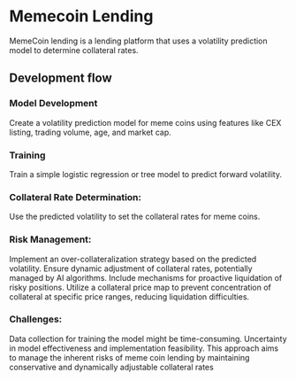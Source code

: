 # Memecoin Lending
MemeCoin lending is a lending platform that uses a volatility prediction model to determine collateral rates. 

## Development flow

### Model Development
Create a volatility prediction model for meme coins using features like CEX listing, trading volume, age, and market cap.

### Training
Train a simple logistic regression or tree model to predict forward volatility.

### Collateral Rate Determination: 
Use the predicted volatility to set the collateral rates for meme coins.

### Risk Management:

Implement an over-collateralization strategy based on the predicted volatility.
Ensure dynamic adjustment of collateral rates, potentially managed by AI algorithms.
Include mechanisms for proactive liquidation of risky positions.
Utilize a collateral price map to prevent concentration of collateral at specific price ranges, reducing liquidation difficulties. 

### Challenges:
Data collection for training the model might be time-consuming.
Uncertainty in model effectiveness and implementation feasibility. This approach aims to manage the inherent risks of meme coin lending by maintaining conservative and dynamically adjustable collateral rates